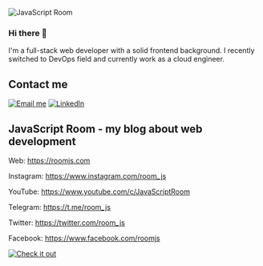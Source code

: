 ![JavaScript Room](https://assets.codepen.io/1541696/v2-text-bg-1000x250.png)

### Hi there 👋

I'm a full-stack web developer with a solid frontend background. I recently switched to DevOps field and currently work as a cloud engineer.

## Contact me

[![Email me](https://img.shields.io/badge/EMAIL-ME-red.svg?style=for-the-badge&logo=gmail)](mailto:yuri@roomjs.com)
[![LinkedIn](https://img.shields.io/badge/LINKED-IN-blue.svg?style=for-the-badge&logo=linkedin)](https://www.linkedin.com/in/yurist38/)

## JavaScript Room - my blog about web development

Web: https://roomjs.com

Instagram: https://www.instagram.com/room_js

YouTube: https://www.youtube.com/c/JavaScriptRoom

Telegram: https://t.me/room_js

Twitter: https://twitter.com/room_js

Facebook: https://www.facebook.com/roomjs

[![Check it out](https://forthebadge.com/images/badges/check-it-out.svg)](https://roomjs.com)
